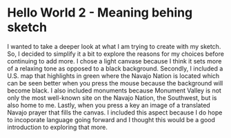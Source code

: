 # Hello World 2 - Meaning behing sketch

I wanted to take a deeper look at what I am trying to create with my sketch. So, I decided to simplify it a bit to explore the reasons for my choices before continuing to add more. I chose a light canvase because I think it sets more of a relaxing tone as opposed to a black background. Secondly, I included a U.S. map that highlights in green where the Navajo Nation is located which can be seen better when you press the mouse because the background will become black. I also included monuments because Monument Valley is not only the most well-known site on the Navajo Nation, the Southwest, but is also home to me. Lastly, when you press a key an image of a translated Navajo prayer that fills the canvas. I included this aspect because I do hope to incoporate language going forward and I thought this would be a good introduction to exploring that more. 
